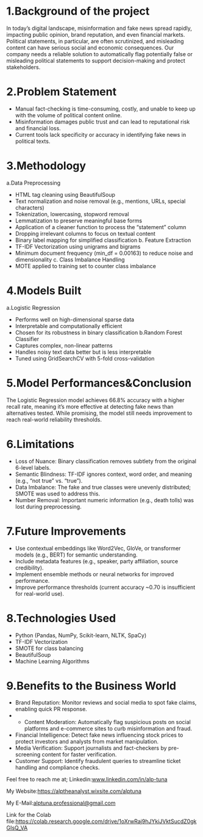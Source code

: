 # 1.Background of the project
In today’s digital landscape, misinformation and fake news spread rapidly, impacting public opinion, brand reputation, and even financial markets. Political statements, in particular, are often scrutinized, and misleading content can have serious social and economic consequences. Our company needs a reliable solution to automatically flag potentially false or misleading political statements to support decision-making and protect stakeholders.

# 2.Problem Statement
* Manual fact-checking is time-consuming, costly, and unable to keep up with the volume of political content online.
* Misinformation damages public trust and can lead to reputational risk and financial loss.
* Current tools lack specificity or accuracy in identifying fake news in political texts.
 
# 3.Methodology
a.Data Preprocessing
* HTML tag cleaning using BeautifulSoup
* Text normalization and noise removal (e.g., mentions, URLs, special characters)
* Tokenization, lowercasing, stopword removal
* Lemmatization to preserve meaningful base forms
* Application of a cleaner function to process the “statement” column
* Dropping irrelevant columns to focus on textual content
* Binary label mapping for simplified classification
b. Feature Extraction
* TF-IDF Vectorization using unigrams and bigrams
* 	Minimum document frequency (min_df = 0.00163) to reduce noise and dimensionality
c. Class Imbalance Handling
*  MOTE applied to training set to counter class imbalance

# 4.Models Built
a.Logistic Regression
* Performs well on high-dimensional sparse data
* Interpretable and computationally efficient
* Chosen for its robustness in binary classification
b.Random Forest Classifier
* Captures complex, non-linear patterns
* Handles noisy text data better but is less interpretable
* Tuned using GridSearchCV with 5-fold cross-validation

# 5.Model Performances&Conclusion
The Logistic Regression model achieves 66.8% accuracy with a higher recall rate, meaning it’s more effective at detecting fake news than alternatives tested.
While promising, the model still needs improvement to reach real-world reliability thresholds.

# 6.Limitations
* Loss of Nuance: Binary classification removes subtlety from the original 6-level labels.
* Semantic Blindness: TF-IDF ignores context, word order, and meaning (e.g., “not true” vs. “true”).
* Data Imbalance: The fake and true classes were unevenly distributed; SMOTE was used to address this.
* Number Removal: Important numeric information (e.g., death tolls) was lost during preprocessing.

# 7.Future Improvements
* Use contextual embeddings like Word2Vec, GloVe, or transformer models (e.g., BERT) for semantic understanding.
* Include metadata features (e.g., speaker, party affiliation, source credibility).
* Implement ensemble methods or neural networks for improved performance.
* Improve performance thresholds (current accuracy ~0.70 is insufficient for real-world use).

# 8.Technologies Used
* Python (Pandas, NumPy, Scikit-learn, NLTK, SpaCy)
* TF-IDF Vectorization
* SMOTE for class balancing
* BeautifulSoup
* Machine Learning Algorithms

# 9.Benefits to the Business World
* Brand Reputation: Monitor reviews and social media to spot fake claims, enabling quick PR response.
* * Content Moderation: Automatically flag suspicious posts on social platforms and e-commerce sites to curb misinformation and fraud.
* Financial Intelligence: Detect fake news influencing stock prices to protect investors and analysts from market manipulation.
* Media Verification: Support journalists and fact-checkers by pre-screening content for faster verification.
* Customer Support: Identify fraudulent queries to streamline ticket handling and compliance checks.

Feel free to reach me at; Linkedin:www.linkedin.com/in/alp-tuna

My Website:https://alptheanalyst.wixsite.com/alptuna

My E-Mail:alptuna.professional@gmail.com

Link for the Colab file:https://colab.research.google.com/drive/1oXrwRaj9hJYkiJVktSucdZ0gkGIsQ_VA 

